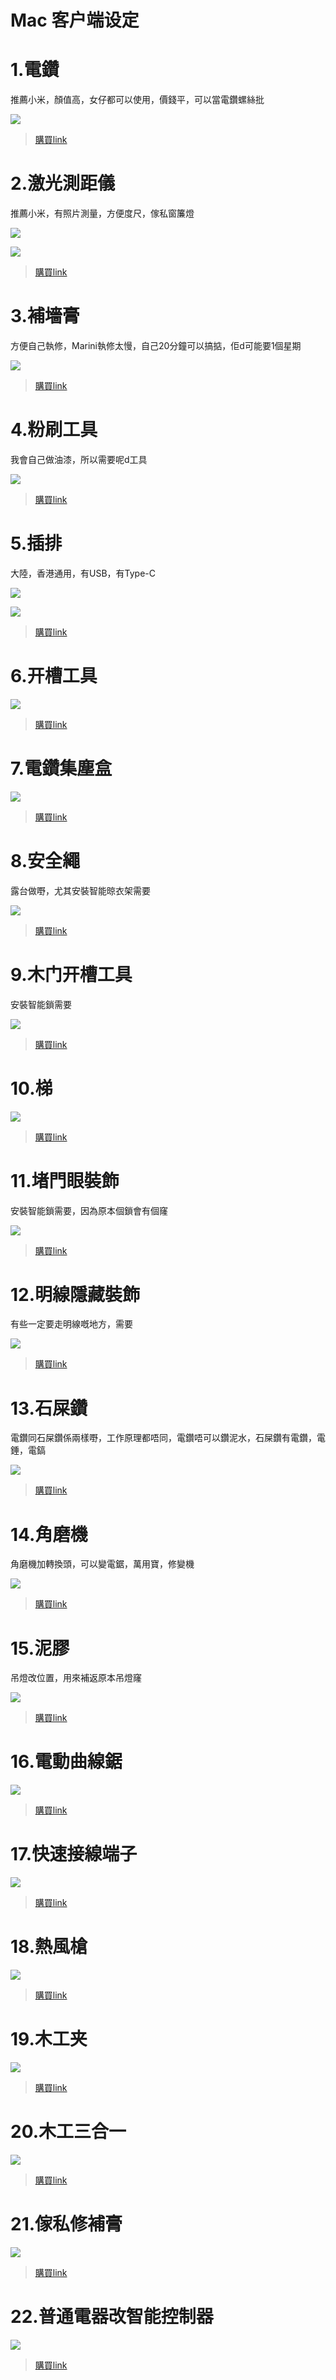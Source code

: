 # Mac 客户端设定

# 1.電鑽

推薦小米，顏值高，女仔都可以使用，價錢平，可以當電鑽螺絲批

![](../images/tools/1.png)

> [購買link](https://item.jd.com/100020811286.html)

# 2.激光測距儀

推薦小米，有照片測量，方便度尺，傢私窗簾燈

![](../images/tools/2.png)

![](../images/tools/2-1.png)

> [購買link](https://item.jd.com/100015846331.html)

# 3.補墻膏

方便自己執修，Marini執修太慢，自己20分鐘可以搞掂，佢d可能要1個星期

![](../images/tools/3.png)

> [購買link](https://item.jd.com/100017436006.html)

# 4.粉刷工具

我會自己做油漆，所以需要呢d工具

![](../images/tools/4.png)

> [購買link](https://item.jd.com/10027526171809.html)

# 5.插排

大陸，香港通用，有USB，有Type-C

![](../images/tools/5-1.png)

![](../images/tools/5-2.png)

> [購買link](https://item.taobao.com/item.htm?spm=a1z09.2.0.0.51e02e8dSaS7nj&id=619765307505&_u=n155thba3cc)

# 6.开槽工具

![](../images/tools/6.png)

> [購買link](https://detail.tmall.com/item.htm?id=43807622982&spm=a1z09.2.0.0.51e02e8dSaS7nj&_u=n155thbbe23)

# 7.電鑽集塵盒

![](../images/tools/7.png)

> [購買link](https://item.taobao.com/item.htm?spm=a1z09.2.0.0.51e02e8dSaS7nj&id=632530773989&_u=n155thb424f)

# 8.安全繩

露台做嘢，尤其安裝智能晾衣架需要

![](../images/tools/8.png)

> [購買link](https://detail.tmall.com/item.htm?id=612510293911&spm=a1z09.2.0.0.51e02e8dSaS7nj&_u=n155thb08e4)

# 9.木门开槽工具

安裝智能鎖需要

![](../images/tools/9.png)

> [購買link](https://detail.tmall.com/item.htm?id=589695324162&spm=a1z09.2.0.0.51e02e8dSaS7nj&_u=n155thb941e)

# 10.梯

![](../images/tools/10.png)

> [購買link](https://detail.tmall.com/item.htm?id=661284758645&spm=a1z09.2.0.0.51e02e8dSaS7nj&_u=n155thb0956)

# 11.堵門眼裝飾

安裝智能鎖需要，因為原本個鎖會有個窿

![](../images/tools/11.png)

> [購買link](https://item.taobao.com/item.htm?spm=a1z09.2.0.0.51e02e8dSaS7nj&id=621546804819&_u=n155thb243f)

# 12.明線隱藏裝飾

有些一定要走明線嘅地方，需要

![](../images/tools/12.png)

> [購買link](https://item.taobao.com/item.htm?spm=a1z09.2.0.0.51e02e8dSaS7nj&id=621546804819&_u=n155thb243f)

# 13.石屎鑽

電鑽同石屎鑽係兩樣嘢，工作原理都唔同，電鑽唔可以鑽泥水，石屎鑽有電鑽，電錘，電鎬

![](../images/tools/13.png)

> [購買link](https://detail.tmall.com/item.htm?id=566803916567&spm=a1z09.2.0.0.51e02e8dSaS7nj&_u=n155thbb754)

# 14.角磨機

角磨機加轉換頭，可以變電鋸，萬用寶，修變機

![](../images/tools/14.png)

> [購買link](https://detail.tmall.com/item.htm?id=578696189489&spm=a1z09.2.0.0.51e02e8dSaS7nj&_u=n155thb2f63)

# 15.泥膠

吊燈改位置，用來補返原本吊燈窿

![](../images/tools/15.png)

> [購買link](https://detail.tmall.com/item.htm?id=668733487123&spm=a1z09.2.0.0.51e02e8dSaS7nj&_u=n155thb78e1)

# 16.電動曲線鋸

![](../images/tools/16.png)

> [購買link](https://item.taobao.com/item.htm?spm=a1z09.2.0.0.343f2e8dsiJxn9&id=621474499694&_u=m155thbf291)

# 17.快速接線端子

![](../images/tools/17.png)

> [購買link](https://item.taobao.com/item.htm?spm=a1z09.2.0.0.343f2e8dsiJxn9&id=627663960992&_u=m155thb8443)

# 18.熱風槍

![](../images/tools/18.png)

> [購買link](https://detail.tmall.com/item.htm?id=648526274909&spm=a1z09.2.0.0.343f2e8dsiJxn9&_u=m155thb880c)

# 19.木工夹

![](../images/tools/19.png)

> [購買link](https://detail.tmall.com/item.htm?id=584600814292&spm=a1z09.2.0.0.343f2e8dsiJxn9&_u=m155thbdadb)

# 20.木工三合一

![](../images/tools/20.png)

> [購買link](https://item.taobao.com/item.htm?spm=a1z09.2.0.0.343f2e8dsiJxn9&id=41710695070&_u=m155thb7049)

# 21.傢私修補膏

![](../images/tools/21.png)

> [購買link](https://detail.tmall.com/item.htm?id=670407087464&spm=a1z09.2.0.0.343f2e8dkC4MnM&_u=m155thb9756)

# 22.普通電器改智能控制器

![](../images/tools/22.png)

> [購買link](https://item.taobao.com/item.htm?spm=a1z09.2.0.0.343f2e8dsiJxn9&id=610210019661&_u=m155thb8f3c)

